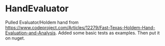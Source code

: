 # HandEvaluator

Pulled Evaluator/Holdem hand from https://www.codeproject.com/Articles/12279/Fast-Texas-Holdem-Hand-Evaluation-and-Analysis. Added some basic tests as examples. Then put it on nuget.
